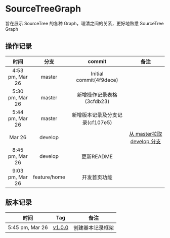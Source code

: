 # SourceTreeGraph
旨在展示 SourceTree 的各种 Graph，理清之间的关系，更好地熟悉 SourceTree Graph



## 操作记录 

|       时间        |      分支      |         commit          |                    备注                    |
| :-------------: | :----------: | :---------------------: | :--------------------------------------: |
| 4:53 pm, Mar 26 |    master    | Initial commit(4f9dece) |                                          |
| 5:30 pm, Mar 26 |    master    |    新增操作记录表格(3cfdb23)    |                                          |
| 5:44 pm, Mar 26 |    master    |  新增版本记录及分支记录(cf107e5)   |                                          |
|     Mar 26      |   develop    |                         | [从 master拉取 develop 分支](img/new_dev_from_master.jpg) |
| 8:45 pm, Mar 26 |   develop    |        更新README         |                                          |
| 9:03 pm, Mar 26 | feature/home |         开发首页功能          |                                          |



## 版本记录

|       时间        |           Tag            |    备注    |
| :-------------: | :----------------------: | :------: |
| 5:45 pm, Mar 26 | [v1.0.0](img/v1_0_0.jpg) | 创建基本记录框架 |

